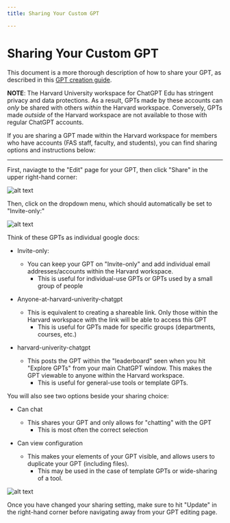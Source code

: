 ```yaml
---
title: Sharing Your Custom GPT

---
```


# Sharing Your Custom GPT

This document is a more thorough description of how to share your GPT, as described in this [GPT creation guide](https://hackmd.io/@ll-24-25/rywdQJV50/https%3A%2F%2Fhackmd.io%2F9Zz4h1UCRsmwGnqvJwq6Fw).

**NOTE**: The Harvard University workspace for ChatGPT Edu has stringent privacy and data protections. As a result, GPTs made by these accounts can *only* be shared with others *within* the Harvard workspace. Conversely, GPTs made *outside* of the Harvard workspace are not available to those with regular ChatGPT accounts. 

If you are sharing a GPT made within the Harvard workspace for members who have accounts (FAS staff, faculty, and students), you can find sharing options and instructions below:

---

First, naviagte to the "Edit" page for your GPT, then click "Share" in the upper right-hand corner:

![alt text](https://files.slack.com/files-pri/T0HTW3H0V-F07TDM03N2F/screenrecording2024-10-24at2.09.39pm-ezgif.com-video-to-gif-converter.gif?pub_secret=d10076cc80)

Then, click on the dropdown menu, which should automatically be set to "Invite-only:"

![alt text](https://files.slack.com/files-pri/T0HTW3H0V-F07TDM0JS6P/screenrecording2024-10-24at2.10.12pm-ezgif.com-video-to-gif-converter__1_.gif?pub_secret=8b1e7e44ca)

Think of these GPTs as individual google docs: 

* Invite-only: 
    * You can keep your GPT on "Invite-only" and add individual email addresses/accounts within the Harvard workspace. 
        * This is useful for individual-use GPTs or GPTs used by a small group of people 

* Anyone-at-harvard-univerity-chatgpt
    * This is equivalent to creating a shareable link. Only those within the Harvard workspace with the link will be able to access this GPT 
        * This is useful for GPTs made for specific groups (departments, courses, etc.)

* harvard-univerity-chatgpt
    * This posts the GPT within the "leaderboard" seen when you hit "Explore GPTs" from your main ChatGPT window. This makes the GPT viewable to anyone within the Harvard workspace. 
        * This is useful for general-use tools or template GPTs. 


You will also see two options beside your sharing choice: 

* Can chat
    * This shares your GPT and only allows for "chatting" with the GPT 
        * This is most often the correct selection 

* Can view configuration 
    * This makes your elements of your GPT visible, and allows users to duplicate your GPT (including files). 
        * This may be used in the case of template GPTs or wide-sharing of a tool. 

![alt text](https://files.slack.com/files-pri/T0HTW3H0V-F07TDQ7BWE7/screenrecording2024-10-24at2.31.36pm-ezgif.com-video-to-gif-converter.gif?pub_secret=5ff50eb4d3)

Once you have changed your sharing setting, make sure to hit "Update" in the right-hand corner before navigating away from your GPT editing page. 